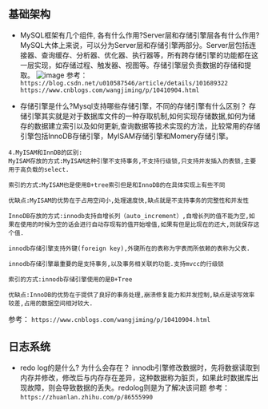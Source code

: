 ## 基础架构
- MySQL框架有几个组件, 各有什么作用?Server层和存储引擎层各有什么作用?
MySQL大体上来说，可以分为Server层和存储引擎两部分。Server层包括连接器、查询缓存、分析器、优化器、执行器等，所有跨存储引擎的功能都在这一层实现，如存储过程、触发器、视图等。存储引擎层负责数据的存储和提取。
![image](https://user-images.githubusercontent.com/24525404/113466218-82657c80-946c-11eb-9cf8-066c2a514c41.png)
参考：
`https://blog.csdn.net/u010587546/article/details/101689322`
`https://www.cnblogs.com/wangjiming/p/10410904.html`

- 存储引擎是什么?Mysql支持哪些存储引擎，不同的存储引擎有什么区别？
存储引擎其实就是对于数据库文件的一种存取机制,如何实现存储数据,如何为储存的数据建立索引以及如何更新,查询数据等技术实现的方法，比较常用的存储引擎包括InnoDB存储引擎，MyISAM存储引擎和Momery存储引擎。
```
4.MyISAM和InnDB的区别:
MyISAM存放的方式:MyISAM这种引擎不支持事务,不支持行级锁,只支持并发插入的表锁,主要用于高负载的select.

索引的方式:MyISAM也是使用B+tree索引但是和InnoDB的在具体实现上有些不同

优缺点:MyISAM的优势在于占用空间小,处理速度快,缺点就是不支持事务的完整性和并发性

InnoDB存放的方式:innodb支持自增长列（auto_increment）,自增长列的值不能为空,如果在使用的时候为空的话会进行自动存现有的值开始增值,如果有但是比现在的还大,则就保存这个值.

innodb存储引擎支持外键(foreign key),外键所在的表称为字表而所依赖的表称为父表.

innodb存储引擎最重要的是支持事务,以及事务相关联的功能.支持mvcc的行级锁

索引的方式:innodb存储引擎使用的是B+Tree

优缺点:InnoDB的优势在于提供了良好的事务处理,崩溃修复能力和并发控制,缺点是读写效率较差,占用的数据空间相对较大.
```
参考：
`https://www.cnblogs.com/wangjiming/p/10410904.html`
## 日志系统
- redo log的是什么? 为什么会存在？
innodb引擎修改数据时，先将数据读取到内存并修改，修改后与内存存在差异，这种数据称为脏页，如果此时数据库出现故障，则会导致数据的丢失。redolog则是为了解决该问题
参考：`https://zhuanlan.zhihu.com/p/86555990`
